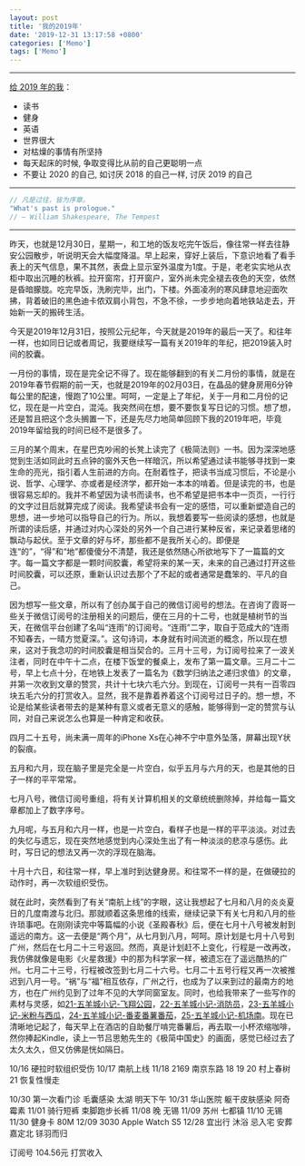 ```yaml
---
layout: post
title: '我的2019年'
date: '2019-12-31 13:17:58 +0800'
categories: ['Memo']
tags: ['Memo']
---
```


- - -

[给 2019 年的我](/journal/2018-12-31-annual-summary-2018/)：

- 读书
- 健身
- 英语
- 世界很大
- 对枯燥的事情有所坚持
- 每天起床的时候, 争取变得比从前的自己更聪明一点
- 不要让 2020 的自己, 如讨厌 2018 的自己一样, 讨厌 2019 的自己

- - -

```cs
// 凡是过往，皆为序章。
"What's past is prologue." 
// ― William Shakespeare, The Tempest
```

- - -

昨天，也就是12月30日，星期一，和工地的饭友吃完午饭后，像往常一样去往静安公园散步，听说明天会大幅度降温。早上起来，穿好上装后，下意识地看了看手表上的天气信息，果不其然，表盘上显示室外温度为1度。于是，老老实实地从衣柜中取出沉睡的秋裤。拉开窗帘，打开窗户，室外尚未完全褪去夜色的天空，依然是昏暗朦胧。吃完早饭，洗刷完毕，出门，下楼。外面凌冽的寒风肆意地迎面吹拂，背着破旧的黑色迪卡侬双肩小背包，不急不徐，一步步地向着地铁站走去，开始新一天的搬砖生活。

今天是2019年12月31日，按照公元纪年，今天就是2019年的最后一天了。和往年一样，也如同日记或者周记，我要继续写一篇有关2019年的年纪，把2019装入时间的胶囊。

一月份的事情，现在是完全记不得了。现在能够翻到的有关二月份的事情，就是在2019年春节假期的前一天，也就是2019年的02月03日，在晶品的健身房用6分钟每公里的配速，慢跑了10公里。呵呵，一定是上了年纪，关于一月和二月份的记忆，现在是一片空白，混沌。我突然间在想，要不要恢复写日记的习惯。想了想，还是暂且把这个念头搁置一下，还是先尽力地简单回顾下我的2019年吧，毕竟2019年留给我的时间已经不是很多了。

三月的某个周末，在星巴克吵闹的长凳上读完了《极简法则》一书。因为深深地感觉到生活如同此时五点钟的窗外天色一样暗沉，所以希望通过读书能够寻找到一束生命的亮光，指引着人生前进的方向。在耐着性子，把读书当成习惯后，不论是小说、哲学、心理学、亦或者是经济学，都开始一本本的啃着。但是读完的书，也是很容易忘却的。我并不希望因为读书而读书，也不希望是把书本中一页页，一行行的文字过目后就算完成了阅读。我希望读书会有一定的感悟，可以重新塑造自己的思想，进一步地可以指导自己的行为。所以，我想着要写一些阅读的感想，也就是所谓的读后感，并通过对内心深处的另外一个自己进行某种反省，来记录着思绪的飘动与起伏。至于文章的好与坏，那些都不是我所关心的。即便是连“的”，“得”和“地”都傻傻分不清楚，我还是依然随心所欲地写下了一篇篇的文字。每一篇文字都是一颗时间胶囊，希望将来的某一天，未来的自己通过打开这些时间胶囊，可以还原，重新认识过去那个了不起的或者通常是蠢笨的、平凡的自己。

因为想写一些文章，所以有了创办属于自己的微信订阅号的想法。在咨询了霞哥一些关于微信订阅号的注册相关的问题后，便在三月的十二号，也就是植树节的当天，在微信平台创建了名叫“连雨”的订阅号。“连雨”二字，取自于范成大的“连雨不知春去，一晴方觉夏深。”。这句诗词，本身就有时间流逝的概念，所以现在想来，这对于我念叨的时间胶囊是相当契合的。三月十三号，为订阅号拉来了一波关注者，同时在中午十二点，在楼下饭堂的餐桌上，发布了第一篇文章。三月二十二号，早上七点十分，在地铁上发表了一篇名为《数学归纳法之递归求值》的文章，并第一次收到文章的赞赏，共计十七块六毛六分。到现在，订阅号一共有一百零四块五毛六分的打赏收入。显然，我不是靠着养着这个订阅号过日子的。想一想，不论是给某些读者带去的是某种有意义或者无意义的感触，能够得到一定的赞赏与认同，对自己来说怎么也算是一种肯定和收获。

四月二十五号，尚未满一周年的iPhone Xs在心神不宁中意外坠落，屏幕出现Y状的裂痕。

五月和六月，现在脑子里是完全是一片空白，似乎五月与六月的天，也是其他的日子一样的平平常常。

七月八号，微信订阅号重组，将有关计算机相关的文章统统删除掉，并给每一篇文章都加上了数字序号。

九月呢，与五月和六月一样，也是一片空白，看样子也是一样的平平淡淡。对过去的失忆与遗忘，现在突然地感觉到内心深处生出了有一种淡淡的悲凉与感伤。此时，写日记的想法又再一次的浮现在脑海。

十月十六日，和往常一样，早上准时到达健身房。和往常不一样的是，在做硬拉的动作时，再一次软组织受伤。

就在此时，突然看到了有关“南航上线”的字眼，这让我想起了七月和八月的炎炎夏日的几度南渡与北归。那就顺着这条思维的线索，继续记录下有关七月和八月的些许琐事吧。在刚刚读完中等篇幅的小说《圣殿春秋》后，便在七月十八号被发射到遥远的南方。这一去便是“两个月”，从七月到八月，呵呵。原计划是七月十八号到广州，然后在七月二十三号返回。然而，真是计划赶不上变化，行程是一改再改，我仿佛就像是电影《火星救援》中的那为科学家一样，被遗忘在了遥远酷热的广州。七月二十三号，行程被改签到七月二十六号。七月二十五号行程又再一次被推迟到八月一号。“祸”与“福”相互依存，广州之行，也成为了以来到过的最南方的地方，也在广州约见到了过年不见的大学同窗室友。同时，也给我带来了一些写作的素材与灵感，如[21-五羊城小记-飞翔公园](/posts/21-五羊城小记-飞翔公园)，[22-五羊城小记-消防员](/posts/22-五羊城小记-消防员)，[23-五羊城小记-米粉与西瓜](/posts/23-五羊城小记-米粉与西瓜)，[24-五羊城小记-番麦番薯番茄](/posts/24-五羊城小记-番麦番薯番茄)，[25-五羊城小记-机场南](/posts/25-五羊城小记-机场南)。现在已清晰地记起了，每天早上在酒店的自助餐厅啃完番薯后，再去取一小杯浓缩咖啡，然你捧起Kindle，读上一节吕思勉先生的《极简中国史》的画面，感觉已经过去了太久太久，但又仿佛是恍如隔日。

10/16 硬拉时软组织受伤
10/17 南航上线
11/18 2169 南京东路
18 19 20 村上春树
21 恢复性慢走

10/30 第一次看门诊 毛囊感染 太湖 明天下午
10/31 华山医院 躯干皮肤感染 阿奇霉素
11/01 骑行短裤 束脚跑步长裤
11/08 晚 无锡
11/09 苏州 七都镇
11/10 无锡
11/30 健身卡 80M
12/09 3030 Apple Watch S5
12/28 宜出行 沐浴 忌入宅 安葬 嘉定北 铩羽而归

订阅号 104.56元 打赏收入
